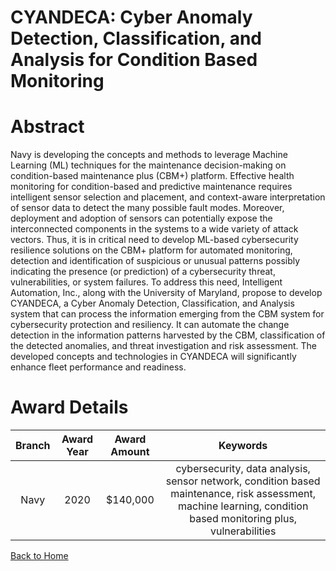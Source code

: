 
CYANDECA: Cyber Anomaly Detection, Classification, and Analysis for Condition Based Monitoring
==============================================================================================

# Abstract


Navy is developing the concepts and methods to leverage Machine Learning (ML) techniques for the maintenance decision-making on condition-based maintenance plus (CBM+) platform. Effective health monitoring for condition-based and predictive maintenance requires intelligent sensor selection and placement, and context-aware interpretation of sensor data to detect the many possible fault modes. Moreover, deployment and adoption of sensors can potentially expose the interconnected components in the systems to a wide variety of attack vectors. Thus, it is in critical need to develop ML-based cybersecurity resilience solutions on the CBM+ platform for automated monitoring, detection and identification of suspicious or unusual patterns possibly indicating the presence (or prediction) of a cybersecurity threat, vulnerabilities, or system failures. To address this need, Intelligent Automation, Inc., along with the University of Maryland, propose to develop CYANDECA, a Cyber Anomaly Detection, Classification, and Analysis system that can process the information emerging from the CBM system for cybersecurity protection and resiliency. It can automate the change detection in the information patterns harvested by the CBM, classification of the detected anomalies, and threat investigation and risk assessment. The developed concepts and technologies in CYANDECA will significantly enhance fleet performance and readiness.  

# Award Details

|Branch|Award Year|Award Amount|Keywords|
| :---: | :---: | :---: | :---: |
|Navy|2020|$140,000|cybersecurity, data analysis, sensor network, condition based maintenance, risk assessment, machine learning, condition based monitoring plus, vulnerabilities|
  
  


[Back to Home](https://github.com/chrischow/dod_sbir_awards/Reports/JH/#2222)